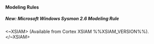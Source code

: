 
#### Modeling Rules

##### New: Microsoft Windows Sysmon 2.6 Modeling Rule

<~XSIAM> (Available from Cortex XSIAM %%XSIAM_VERSION%%).</~XSIAM>
